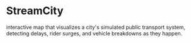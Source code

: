 # StreamCity
interactive map that visualizes a city's simulated public transport system, detecting delays, rider surges, and vehicle breakdowns as they happen.
